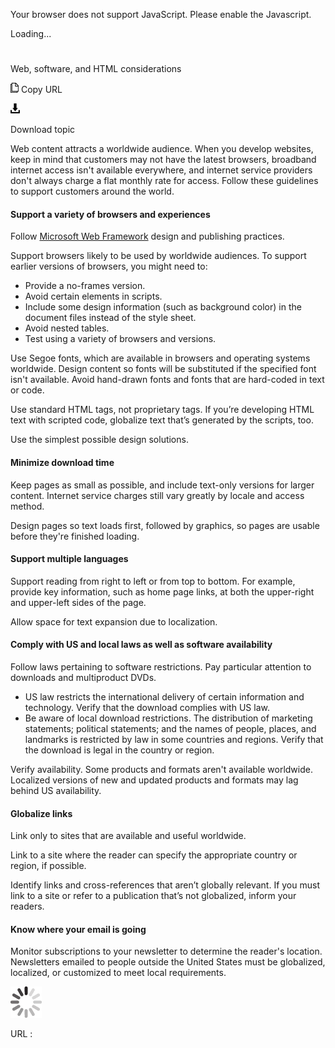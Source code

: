 Your browser does not support JavaScript. Please enable the Javascript.

Loading...

# 

Web, software, and HTML considerations

![Copy URL](web-software-html-considerations_files/Copy.png)
Copy URL

![Download](web-software-html-considerations_files/Download.png)

Download topic

Web content attracts a worldwide audience. When you develop websites, keep in mind that customers may not have the latest browsers, broadband
internet access isn't available everywhere, and internet service
providers don't always charge a flat monthly rate for access. Follow these guidelines to support customers around the world.

#### Support a variety of browsers and experiences

Follow [Microsoft Web Framework](http://www.getmwf.com/) design and publishing practices.

Support browsers likely to be used by worldwide audiences. To support earlier versions of browsers, you might need to:

  - Provide a no-frames version. 
  - Avoid certain elements in scripts. 
  - Include some design information (such as background color) in the document files instead of the style sheet. 
  - Avoid nested tables.
  - Test using a variety of browsers and versions. 

Use Segoe fonts,
which are available in browsers and operating systems worldwide. Design
content so fonts will be substituted if the specified font isn't
available. Avoid hand-drawn fonts and fonts that are hard-coded in text or code.

Use standard HTML tags, not proprietary tags. If you’re developing HTML text with scripted code, globalize text that’s generated by the scripts, too.

Use the simplest possible design solutions.

#### Minimize download time

Keep pages as small as possible,
and include text-only versions for larger content. Internet service
charges still vary greatly by locale and access method.

Design pages so text loads first, followed by graphics, so pages are usable before they're finished loading. 

#### Support multiple languages

Support reading from right to left or from top to bottom.
For example, provide key information, such as home
page links, at both the upper-right and upper-left sides of the
page. 

Allow space for text expansion due to localization.

#### Comply with US and local laws as well as software availability

Follow laws pertaining to software restrictions. Pay particular attention to downloads and multiproduct DVDs. 

  - US
    law restricts the international delivery of certain
    information and technology. Verify that the download complies with
    US law.
  - Be
    aware of local download restrictions. The distribution of
    marketing statements; political statements; and the names of people,
    places, and landmarks is restricted by law in some countries and
    regions. Verify that the download is legal in the country or
    region.

Verify availability.
Some products and formats aren't available worldwide.
Localized versions of new and updated products and formats may lag
behind US availability. 

#### Globalize links

Link only to sites that are available and useful worldwide.

Link to a site where the reader can specify the appropriate country or region, if possible.

Identify links and cross-references that aren’t globally relevant. If you must link to a site or refer to a publication that’s not globalized, inform your readers.

#### Know where your email is going

Monitor subscriptions to your newsletter to determine the reader's location.
Newsletters emailed to people outside the United States must
be globalized, localized, or customized to meet local
requirements.

![In progress](web-software-html-considerations_files/activity-large.gif)

URL :
